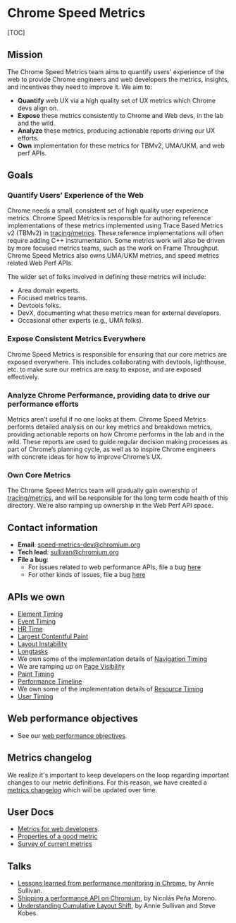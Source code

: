 # Chrome Speed Metrics

[TOC]

## Mission
The Chrome Speed Metrics team aims to quantify users' experience of the web to
provide Chrome engineers and web developers the metrics, insights, and
incentives they need to improve it. We aim to:

  * **Quantify** web UX via a high quality set of UX metrics which Chrome devs
    align on.
  * **Expose** these metrics consistently to Chrome and Web devs, in the lab and
    the wild.
  * **Analyze** these metrics, producing actionable reports driving our UX
    efforts.
  * **Own** implementation for these metrics for TBMv2, UMA/UKM, and web perf
    APIs.

## Goals

### Quantify Users’ Experience of the Web
Chrome needs a small, consistent set of high quality user experience metrics.
Chrome Speed Metrics is responsible for authoring reference implementations of
these metrics implemented using Trace Based Metrics v2 (TBMv2) in
[tracing/metrics](https://source.chromium.org/chromium/chromium/src/+/master:third_party/catapult/tracing/tracing/metrics/).
These reference implementations will often require adding C++ instrumentation.
Some metrics work will also be driven by more focused metrics teams, such as the
work on Frame Throughput. Chrome Speed Metrics also owns UMA/UKM metrics, and
speed metrics related Web Perf APIs.

The wider set of folks involved in defining these metrics will include:

  * Area domain experts.
  * Focused metrics teams.
  * Devtools folks.
  * DevX, documenting what these metrics mean for external developers.
  * Occasional other experts (e.g., UMA folks).

### Expose Consistent Metrics Everywhere
Chrome Speed Metrics is responsible for ensuring that our core metrics are
exposed everywhere. This includes collaborating with devtools, lighthouse, etc.
to make sure our metrics are easy to expose, and are exposed effectively.

### Analyze Chrome Performance, providing data to drive our performance efforts
Metrics aren’t useful if no one looks at them. Chrome Speed Metrics performs
detailed analysis on our key metrics and breakdown metrics, providing actionable
reports on how Chrome performs in the lab and in the wild. These reports are
used to guide regular decision making processes as part of Chrome’s planning
cycle, as well as to inspire Chrome engineers with concrete ideas for how to
improve Chrome’s UX.

### Own Core Metrics
The Chrome Speed Metrics team will gradually gain ownership of
[tracing/metrics](https://source.chromium.org/chromium/chromium/src/+/master:third_party/catapult/tracing/tracing/metrics/),
and will be responsible for the long term code health of this directory. We’re
also ramping up ownership in the Web Perf API space.

## Contact information
  * **Email**: speed-metrics-dev@chromium.org
  * **Tech lead**: sullivan@chromium.org
  * **File a bug**:
    * For issues related to web performance APIs, file a bug
      [here](https://bugs.chromium.org/p/chromium/issues/entry?template=Defect+report+from+developer&components=Blink%3EPerformanceAPIs)
    * For other kinds of issues, file a bug
      [here](https://bugs.chromium.org/p/chromium/issues/entry?template=Defect+report+from+developer&components=Speed%3EMetrics)

## APIs we own
  * [Element Timing](https://github.com/WICG/element-timing)
  * [Event Timing](https://github.com/WICG/event-timing)
  * [HR Time](https://github.com/w3c/hr-time/)
  * [Largest Contentful Paint](https://github.com/WICG/largest-contentful-paint)
  * [Layout Instability](https://github.com/WICG/layout-instability)
  * [Longtasks](https://github.com/w3c/longtasks/)
  * We own some of the implementation details of [Navigation
    Timing](https://github.com/w3c/navigation-timing/)
  * We are ramping up on [Page
    Visibility](https://github.com/w3c/page-visibility/)
  * [Paint Timing](https://github.com/w3c/paint-timing/)
  * [Performance Timeline](https://github.com/w3c/performance-timeline)
  * We own some of the implementation details of [Resource
    Timing](https://github.com/w3c/resource-timing)
  * [User Timing](https://github.com/w3c/user-timing)

## Web performance objectives
  * See our [web performance objectives](webperf_okrs.md).

## Metrics changelog
We realize it's important to keep developers on the loop regarding important
changes to our metric definitions. For this reason, we have created a [metrics
changelog](metrics_changelog/README.md) which will be updated over time.

## User Docs
  * [Metrics for web developers](https://web.dev/metrics/).
  * [Properties of a good metric](../speed/good_toplevel_metrics.md)
  * [Survey of current
    metrics](https://docs.google.com/document/d/1Ww487ZskJ-xBmJGwPO-XPz_QcJvw-kSNffm0nPhVpj8/edit)

## Talks
  * [Lessons learned from performance monitoring in
    Chrome](https://www.youtube.com/watch?v=ctavZT87syI), by Annie Sullivan.
  * [Shipping a performance API on
    Chromium](https://ftp.osuosl.org/pub/fosdem/2020/H.1309/webperf_chromium_development.webm),
    by Nicolás Peña Moreno.
  * [Understanding Cumulative Layout
    Shift](https://www.youtube.com/watch?v=zIJuY-JCjqw), by Annie Sullivan and
    Steve Kobes.